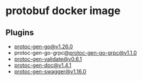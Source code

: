 # protobuf docker image

## Plugins

- protoc-gen-go@v1.26.0
- protoc-gen-go-grpc@protoc-gen-go-grpc@v1.1.0
- protoc-gen-validate@v0.6.1
- protoc-gen-doc@v1.4.1
- protoc-gen-swagger@v1.16.0
